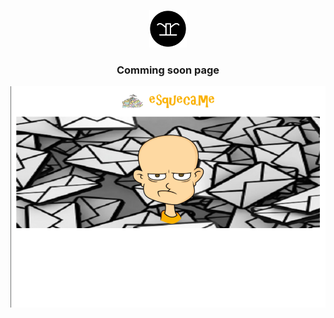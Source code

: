 <!-- START -->
<p align="center">
  <a href="#">
    <img alt="rodneyrinaldi" src="https://github.com/rodneyrinaldi/esqueca.me/blob/master/public/rr-logo.png" width="60" />
  </a>
</p>

<h3 align="center">
  Comming soon page
</h3>

<p align="center">
  <a href="#">
    <img alt="rodneyrinaldi" src="https://github.com/rodneyrinaldi/esqueca.me/blob/master/public/page.png" width="600" />
  </a>
</p>
<!-- END -->
